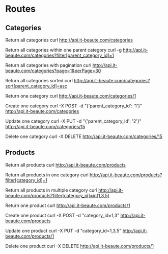 # Routes

## Categories

Return all categories
curl http://api.it-beaute.com/categories

Return all categories within one parent category
curl -g http://api.it-beaute.com/categories?filter[parent_category_id]=1

Return all categories with pagination
    curl http://api.it-beaute.com/categories?page=1&perPage=30

Return all categories sorted
curl http://api.it-beaute.com/categories?sort[parent_category_id]=asc

Return one category
curl http://api.it-beaute.com/categories/1

Create one category
curl -X POST -d "{'parent_category_id': '1'}" http://api.it-beaute.com/categories

Update one category
curl -X PUT -d "{'parent_category_id': '2'}" http://api.it-beaute.com/categories/15

Delete one category
curl -X DELETE http://api.it-beaute.com/categories/15

## Products

Return all products
curl http://api.it-beaute.com/products

Return all products in one category
curl http://api.it-beaute.com/products?filter[category_id]=1

Return all products in multiple category
curl http://api.it-beaute.com/products?filter[category_id]=in(1,3,5)

Return one product
curl http://api.it-beaute.com/products/1

Create one product
curl -X POST -d "category_id=1,3" http://api.it-beaute.com/products

Update one product
curl -X PUT -d "category_id=1,3,5" http://api.it-beaute.com/products/1

Delete one product
curl -X DELETE http://api.it-beaute.com/products/1